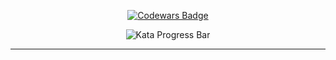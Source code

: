 <p align="center">
  <!-- Codewars Badge -->
  <a href="https://www.codewars.com/users/kaermorhen97">
    <img src="https://www.codewars.com/users/kaermorhen97/badges/large" alt="Codewars Badge" />
  </a>
</p>

<p align="center">
  <!-- Kata Completed Progress Bar -->
  <img src="https://img.shields.io/badge/Kata%20Completed-0%20%2F%20TOTAL-Kaermorhen97?style=for-the-badge&logo=codewars&color=red" alt="Kata Progress Bar"/>
</p>

---
